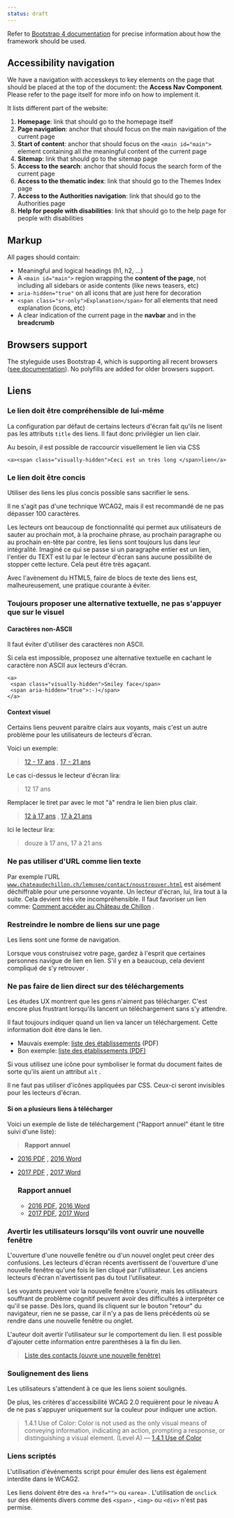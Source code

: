 ```yaml
---
status: draft
---
```

Refer to [Bootstrap 4 documentation](http://v4-alpha.getbootstrap.com/getting-started/accessibility/) for precise information about how the framework should be used.

## Accessibility navigation

We have a navigation with accesskeys to key elements on the page that should be placed at the top of the document: the **Access Nav Component**. Please refer to the page itself for more info on how to implement it.

It lists different part of the website:

1. **Homepage**: link that should go to the homepage itself
2. **Page navigation**: anchor that should focus on the main navigation of the current page
3. **Start of content**: anchor that should focus on the `<main id="main">` element containing all the meaningful content of the current page
4. **Sitemap**: link that should go to the sitemap page
5. **Access to the search**: anchor that should focus the search form of the current page
6. **Access to the thematic index**: link that should go to the Themes Index page
7. **Access to the Authorities navigation**: link that should go to the Authorities page
8. **Help for people with disabilities**: link that should go to the help page for people with disabilities

## Markup

All pages should contain:

- Meaningful and logical headings (h1, h2, ...)
- A `<main id="main">` region wrapping the **content of the page**, not including all sidebars or aside contents (like news teasers, etc)
- `aria-hidden="true"` on all icons that are just here for decoration
- `<span class="sr-only">Explanation</span>` for all elements that need explanation (icons, etc)
- A clear indication of the current page in the **navbar** and in the **breadcrumb**

## Browsers support

The styleguide uses Bootstrap 4, which is supporting all recent browsers ([see documentation](http://v4-alpha.getbootstrap.com/getting-started/browsers-devices/#supported-browsers)). No polyfills are added for older browsers support.

## Liens

### Le lien doit être compréhensible de lui-même

La configuration par défaut de certains lecteurs d'écran fait qu'ils ne lisent pas les attributs `title` des liens. Il faut donc privilégier un lien clair.

Au besoin, il est possible de raccourcir visuellement le lien via CSS

    <a><span class="visually-hidden">Ceci est un très long </span>lien</a>

### Le lien doit être concis

Utiliser des liens les plus concis possible sans sacrifier le sens.

Il ne s'agit pas d'une technique WCAG2, mais il est recommandé de ne pas dépasser 100 caractères.

Les lecteurs ont beaucoup de fonctionnalité qui permet aux utilisateurs de sauter au prochain mot, à la prochaine phrase, au prochain paragraphe ou au prochain en-tête par contre, les liens sont toujours lus dans leur intégralité.
Imaginé ce qui se passe si un paragraphe entier est un lien, l'entier du TEXT est lu par le lecteur d'écran sans aucune possibilité de stopper cette lecture. Cela peut être très agaçant.

Avec l'avènement du HTML5, faire de blocs de texte des liens est, malheureusement, une pratique courante à éviter.

### Toujours proposer une alternative textuelle, ne pas s'appuyer que sur le visuel

#### Caractères non-ASCII

Il faut éviter d'utiliser des caractères non ASCII.

Si cela est impossible, proposez une alternative textuelle en cachant le caractère non ASCII aux lecteurs d'écran.

    <a>
     <span class="visually-hidden">Smiley face</span>
     <span aria-hidden="true">:-)</span>
    </a>

#### Context visuel

Certains liens peuvent paraitre clairs aux voyants, mais c'est un autre problème pour les utilisateurs de lecteurs d'écran.

Voici un exemple:

> [12 - 17 ans](#) , [17 - 21 ans](#)

Le cas ci-dessus le lecteur d'écran lira:

> 12 17 ans

Remplacer le tiret par avec le mot "à" rendra le lien bien plus clair.

> [12 à 17 ans](#) , [17 à 21 ans](#)

Ici le lecteur lira:

> douze à 17 ans, 17 à 21 ans

### Ne pas utiliser d'URL comme lien texte

Par exemple l'URL [`www.chateaudechillon.ch/lemusee/contact/noustrouver.html`](http://www.chateaudechillon.ch) est aisément déchiffrable pour une personne voyante. Un lecteur d'écran, lui, lira tout à la suite. Cela devient très vite incompréhensible. Il faut favoriser un lien comme: [Comment accéder au Château de Chillon](#) .

### Restreindre le nombre de liens sur une page

Les liens sont une forme de navigation.

Lorsque vous construisez votre page, gardez à l'esprit que certaines personnes navigue de lien en lien. S'il y en a beaucoup, cela devient compliqué de s'y retrouver .

### Ne pas faire de lien direct sur des téléchargements

Les études UX montrent que les gens n'aiment pas télécharger. C'est encore plus frustrant lorsqu'ils lancent un téléchargement sans s'y attendre.

Il faut toujours indiquer quand un lien va lancer un téléchargement. Cette information doit être dans le lien.

- Mauvais exemple: [liste des établissements](#) (PDF)
- Bon exemple: [liste des établissements (PDF)](#)

[](https://static.notion-static.com/7330e97d211542dda46022f212314db2/link-docs.mp4)

Si vous utilisez une icône pour symboliser le format du document faites de sorte qu'ils aient un attribut `alt` .

Il ne faut pas utiliser d'icônes appliquées par CSS. Ceux-ci seront invisibles pour les lecteurs d'écran.

#### Si on a plusieurs liens à télécharger

Voici un exemple de liste de téléchargement ("Rapport annuel" étant le titre suivi d'une liste):

> **Rapport annuel** 
- [2016 PDF](#) , [2016 Word](#) 
- [2017 PDF](#) , [2017 Word](#)

    <h3>Rapport annuel</h3>
    <ul>
     <li><a href="#">2016 PDF</a>, <a href="#">2016 Word</a></li>
     <li><a href="#">2017 PDF</a>, <a href="#">2017 Word</a></li>
    </ul>

### Avertir les utilisateurs lorsqu'ils vont ouvrir une nouvelle fenêtre

L'ouverture d'une nouvelle fenêtre ou d'un nouvel onglet peut créer des confusions. Les lecteurs d'écran récents avertissent de l'ouverture d'une nouvelle fenêtre qu'une fois le lien cliqué par l'utilisateur. Les anciens lecteurs d'écran n'avertissent pas du tout l'utilisateur.

Les voyants peuvent voir la nouvelle fenêtre s'ouvrir, mais les utilisateurs souffrant de problème cognitif peuvent avoir des difficultés à interpréter ce qu'il se passe. Dès lors, quand ils cliquent sur le bouton "retour" du navigateur, rien ne se passe, car il n'y a pas de liens précédents où se rendre dans une nouvelle fenêtre ou onglet.

L'auteur doit avertir l'utilisateur sur le comportement du lien. Il est possible d'ajouter cette information entre parenthèses à la fin du lien.

> [Liste des contacts (ouvre une nouvelle fenêtre)](#)

### Soulignement des liens

Les utilisateurs s'attendent à ce que les liens soient soulignés.

De plus, les critères d'accessibilité WCAG 2.0 requièrent pour le niveau A de ne pas s'appuyer uniquement sur la couleur pour indiquer une action.

> 1.4.1 Use of Color: Color is not used as the only visual means of conveying information, indicating an action, prompting a response, or distinguishing a visual element. (Level A)
— [1.4.1 Use of Color](https://www.w3.org/TR/WCAG20/#visual-audio-contrast-without-color)

### Liens scriptés

L'utilisation d'événements script pour émuler des liens est également interdite dans le WCAG2.

Les liens doivent être des `<a href="">` ou `<area>` . L'utilisation de `onclick` sur des éléments divers comme des `<span>` , `<img>` ou `<div>` n'est pas permise.
